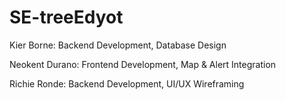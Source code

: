 # SE-treeEdyot

Kier Borne: Backend Development, Database Design

Neokent Durano: Frontend Development, Map & Alert Integration

Richie Ronde: Backend Development, UI/UX Wireframing
